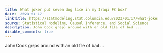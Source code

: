 ```yaml
---
title: What joker put seven dog lice in my Iraqi FZ box?
date: '2023-01-17'
linkTitle: https://statmodeling.stat.columbia.edu/2023/01/17/what-joker-put-seven-dog-lice-in-my-iraqi-linux-box/
source: Statistical Modeling, Causal Inference, and Social Science
description: John Cook greps around with an old file of bad ...
disable_comments: true
---
```

John Cook greps around with an old file of bad ...